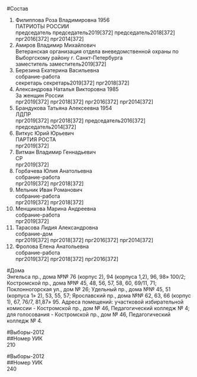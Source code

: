 #Состав  
1. Филиппова Роза Владимировна 1956  
    ПАТРИОТЫ РОССИИ  
    председатель председатель2019[372] председатель2018[372] прг2016[372] прг2014[372]  
2. Амиров Владимир Михайлович  
    Ветеранская организация отдела вневедомственной охраны по Выборгскому району г. Санкт-Петербурга  
    заместитель заместитель2019[372]  
3. Березина Екатерина Васильевна  
    собрание-работа  
    секретарь секретарь2019[372] прг2018[372]  
4. Александрова Наталья Викторовна 1985  
    За женщин России  
    прг2019[372] прг2018[372] прг2016[372] прг2014[372]  
5. Брандукова Татьяна Алексеевна 1954  
    ЛДПР  
    прг2019[372] прг2018[372] председатель2016[372] председатель2014[372]  
6. Виткус Юрий Юрьевич  
    ПАРТИЯ РОСТА  
    прг2019[372]  
7. Витман Владимир Геннадьевич  
    СР  
    прг2019[372]  
8. Горбачева Юлия Анатольевна  
    собрание-работа  
    прг2019[372] прг2018[372]  
9. Мельник Иван Романович  
    собрание-работа  
    прг2019[372] прг2018[372]  
10. Менщикова Марина Андреевна  
    собрание-работа  
    прг2019[372]  
11. Тарасова Лидия Александровна  
    собрание-дом  
    прг2019[372] прг2018[372] прг2016[372] прг2014[372]  
12. Фролова Елена Анатольевна  
    собрание-работа  
    прг2019[372] прг2018[372] прг2016[372]  
  
#Дома  
Энгельса пр., дома №№ 76 (корпус 2), 94 (корпуса 1,2), 96, 98» 100/2; Костромской пр., дома №№ 45, 48, 56, 57, 58, 60, 69/11, 71; Поклонногорская ул., дом № 26; Удельный пр., дома №№ 45, 51 (корпуса 1» 2), 53, 55, 57; Ярославский пр., дома №№ 62, 63, 66 (корпус 1), 67, 76/7, 81,87» 95. Адреса помещений: участковой избирательной комиссии - Костромской пр., дом № 46, Педагогический колледж № 4; для голосования - Костромской пр., дом № 46, Педагогический колледж № 4.  
  
#Выборы-2012  
##Номер УИК  
210  
  
#Выборы-2012  
##Номер УИК  
240  
